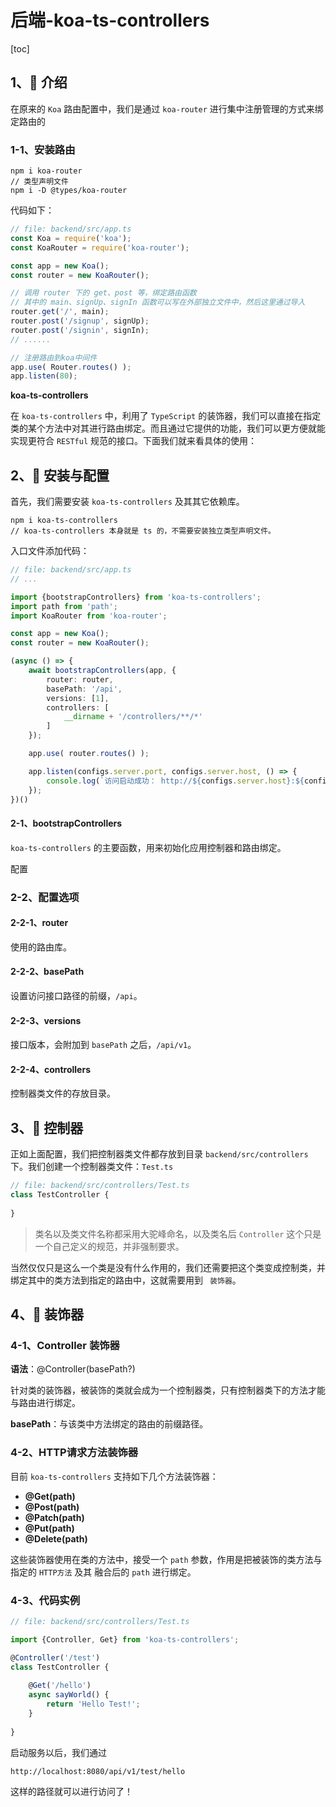# 后端-koa-ts-controllers

[toc]

## 1、🍉 介绍

在原来的 `Koa` 路由配置中，我们是通过 `koa-router` 进行集中注册管理的方式来绑定路由的

### 1-1、安装路由

```shell
npm i koa-router
// 类型声明文件
npm i -D @types/koa-router
```

代码如下：

```javascript
// file: backend/src/app.ts
const Koa = require('koa');
const KoaRouter = require('koa-router');

const app = new Koa();
const router = new KoaRouter();

// 调用 router 下的 get、post 等，绑定路由函数
// 其中的 main、signUp、signIn 函数可以写在外部独立文件中，然后这里通过导入
router.get('/', main);
router.post('/signup', signUp);
router.post('/signin', signIn);
// ......

// 注册路由到koa中间件
app.use( Router.routes() );
app.listen(80);
```

**koa-ts-controllers**

在 `koa-ts-controllers` 中，利用了 `TypeScript` 的装饰器，我们可以直接在指定类的某个方法中对其进行路由绑定。而且通过它提供的功能，我们可以更方便就能实现更符合 `RESTful` 规范的接口。下面我们就来看具体的使用：



## 2、🍓 安装与配置

首先，我们需要安装 `koa-ts-controllers` 及其其它依赖库。

```shell
npm i koa-ts-controllers
// koa-ts-controllers 本身就是 ts 的，不需要安装独立类型声明文件。
```

入口文件添加代码：

```typescript
// file: backend/src/app.ts
// ...

import {bootstrapControllers} from 'koa-ts-controllers';
import path from 'path';
import KoaRouter from 'koa-router';

const app = new Koa();
const router = new KoaRouter();

(async () => {
    await bootstrapControllers(app, {
        router: router,
        basePath: '/api',
        versions: [1],
        controllers: [
            __dirname + '/controllers/**/*'
        ]
    });

    app.use( router.routes() );

    app.listen(configs.server.port, configs.server.host, () => {
      	console.log(`访问启动成功： http://${configs.server.host}:${configs.server.port}`);
    });
})()
```

#### 2-1、bootstrapControllers

`koa-ts-controllers` 的主要函数，用来初始化应用控制器和路由绑定。

配置

### 2-2、配置选项

#### 2-2-1、router

使用的路由库。

#### 2-2-2、basePath

设置访问接口路径的前缀，`/api`。

#### 2-2-3、versions

接口版本，会附加到 `basePath` 之后，`/api/v1`。

#### 2-2-4、controllers

控制器类文件的存放目录。



## 3、🍊 控制器

正如上面配置，我们把控制器类文件都存放到目录 `backend/src/controllers` 下。我们创建一个控制器类文件：`Test.ts`

```typescript
// file: backend/src/controllers/Test.ts
class TestController {
  
}
```

> 类名以及类文件名称都采用大驼峰命名，以及类名后 `Controller` 这个只是一个自己定义的规范，并非强制要求。

当然仅仅只是这么一个类是没有什么作用的，我们还需要把这个类变成控制类，并绑定其中的类方法到指定的路由中，这就需要用到 ` 装饰器`。



## 4、🍇 装饰器

### 4-1、Controller 装饰器

**语法**：@Controller(basePath?)

针对类的装饰器，被装饰的类就会成为一个控制器类，只有控制器类下的方法才能与路由进行绑定。

**basePath**：与该类中方法绑定的路由的前缀路径。

### 4-2、HTTP请求方法装饰器

目前 `koa-ts-controllers` 支持如下几个方法装饰器：

- **@Get(path)**
- **@Post(path)**
- **@Patch(path)**
- **@Put(path)**
- **@Delete(path)**

这些装饰器使用在类的方法中，接受一个 `path` 参数，作用是把被装饰的类方法与指定的 `HTTP方法` 及其 融合后的 `path` 进行绑定。

### 4-3、代码实例

```typescript
// file: backend/src/controllers/Test.ts

import {Controller, Get} from 'koa-ts-controllers';

@Controller('/test')
class TestController {
  	
  	@Get('/hello')
  	async sayWorld() {
      	return 'Hello Test!';
    }
  
}
```

启动服务以后，我们通过

`http://localhost:8080/api/v1/test/hello`

这样的路径就可以进行访问了！
